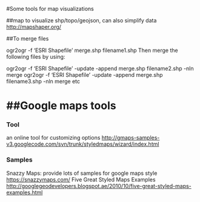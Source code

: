 #Some tools for map visualizations

##map to visualize shp/topo/geojson, can also simplify data
http://mapshaper.org/

##To merge files

ogr2ogr -f ‘ESRI Shapefile’ merge.shp filename1.shp
Then merge the following files by using:

ogr2ogr -f ‘ESRI Shapefile’ -update -append merge.shp filename2.shp -nln merge
ogr2ogr -f ‘ESRI Shapefile’ -update -append merge.shp filename3.shp -nln merge
etc

##Google maps tools
=====================

### Tool
an online tool for customizing options
http://gmaps-samples-v3.googlecode.com/svn/trunk/styledmaps/wizard/index.html

### Samples
Snazzy Maps:
provide lots of samples for google maps style
https://snazzymaps.com/
Five Great Styled Maps Examples
http://googlegeodevelopers.blogspot.ae/2010/10/five-great-styled-maps-examples.html
